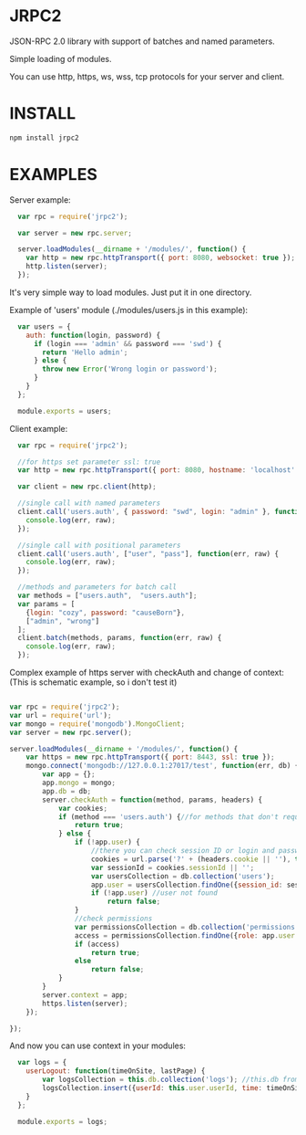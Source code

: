 JRPC2
=====

JSON-RPC 2.0 library with support of batches and named parameters.

Simple loading of modules.

You can use http, https, ws, wss, tcp protocols for your server and client.


INSTALL
=====

```bash
npm install jrpc2
```

EXAMPLES
=====

Server example:

```javascript
  var rpc = require('jrpc2');

  var server = new rpc.server;

  server.loadModules(__dirname + '/modules/', function() {
    var http = new rpc.httpTransport({ port: 8080, websocket: true });
    http.listen(server);
  });
```

It's very simple way to load modules. Just put it in one directory.

Example of 'users' module (./modules/users.js in this example):

```javascript
  var users = {
    auth: function(login, password) {
      if (login === 'admin' && password === 'swd') {
        return 'Hello admin';
      } else {
        throw new Error('Wrong login or password');
      }
    }
  };

  module.exports = users;
```

Client example:

```javascript
  var rpc = require('jrpc2');

  //for https set parameter ssl: true
  var http = new rpc.httpTransport({ port: 8080, hostname: 'localhost' });

  var client = new rpc.client(http);

  //single call with named parameters
  client.call('users.auth', { password: "swd", login: "admin" }, function(err, raw) {
    console.log(err, raw);
  });

  //single call with positional parameters
  client.call('users.auth', ["user", "pass"], function(err, raw) {
    console.log(err, raw);
  });

  //methods and parameters for batch call
  var methods = ["users.auth",  "users.auth"];
  var params = [
    {login: "cozy", password: "causeBorn"},
    ["admin", "wrong"]
  ];
  client.batch(methods, params, function(err, raw) {
    console.log(err, raw);
  });
```


Complex example of https server with checkAuth and change of context:
(This is schematic example, so i don't test it)
```javascript

var rpc = require('jrpc2');
var url = require('url');
var mongo = require('mongodb').MongoClient;
var server = new rpc.server();

server.loadModules(__dirname + '/modules/', function() {
    var https = new rpc.httpTransport({ port: 8443, ssl: true });
    mongo.connect('mongodb://127.0.0.1:27017/test', function(err, db) {
        var app = {};
        app.mongo = mongo;
        app.db = db;
        server.checkAuth = function(method, params, headers) {
            var cookies;
            if (method === 'users.auth') {//for methods that don't require authorization
                return true;
            } else {
                if (!app.user) {
                    //there you can check session ID or login and password of basic auth in headers. And check whether the user has access to that method
                    cookies = url.parse('?' + (headers.cookie || ''), true).query;
                    var sessionId = cookies.sessionId || '';
                    var usersCollection = db.collection('users');
                    app.user = usersCollection.findOne({session_id: sessionId});
                    if (!app.user) //user not found
                        return false;
                }
                //check permissions
                var permissionsCollection = db.collection('permissions');
                access = permissionsCollection.findOne({role: app.user.role, method: method});
                if (access)
                    return true;
                else
                    return false;
            }
        }
        server.context = app;
        https.listen(server);
    });

});

```

And now you can use context in your modules:

```javascript
  var logs = {
    userLogout: function(timeOnSite, lastPage) {
        var logsCollection = this.db.collection('logs'); //this.db from context of app
        logsCollection.insert({userId: this.user.userId, time: timeOnSite, lastPage: lastPage}, ); //this.user from context of app
    }
  };

  module.exports = logs;
```


